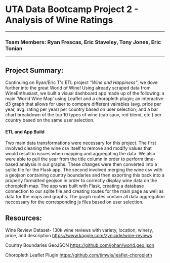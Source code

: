 # UTA Data Bootcamp Project 2 - Analysis of Wine Ratings

---

### Team Members: Ryan Frescas, Eric Staveley, Tony Jones, Eric Tonian

---

## Project Summary:

Continuing on Ryan/Eric T's ETL project _"Wine and Happiness"_, we dove further into the great World of Wine! Using already scraped data from WineEnthusiast, we built a visual dashboard app made up of the following: a main 'World Wine Map' using Leaflet and a choropleth plugin; an interactive d3 graph that allows for user to compare different vairables (avg. price per year, avg. rating per year) per country based on user selection; and a bar chart breakdown of the top 10 types of wine (cab sauv, red blend, etc.) per country based on the same user selection.

#### ETL and App Build

Two main data transformations were necessary for this project. The first involved cleaning the wine csv itself to remove and modify values that would result in issues when mapping and aggregating the data. We also were able to pull the year from the title column in order to perform time-based analysis in our graphs. These changes were then converted into a sqlite file for the Flask app. The second involved merging the wine csv with a geojson containing country boundaries and then exporting this back into a properly formatted geojson in order to correctly display wine data on the choropleth map. The app was built with Flask, creating a database connection to our sqlite file and creating routes for the main page as well as data for the maps and graphs. The graph routes contain all data aggregation neccessary for the corresponding js files based on user selection.

## Resources:

Wine Review Dataset- 130k wine reviews with variety, location, winery, price, and description
https://www.kaggle.com/zynicide/wine-reviews

Country Boundaries GeoJSON
https://github.com/johan/world.geo.json

Choropleth Leaflet Plugin
https://github.com/timwis/leaflet-choropleth
